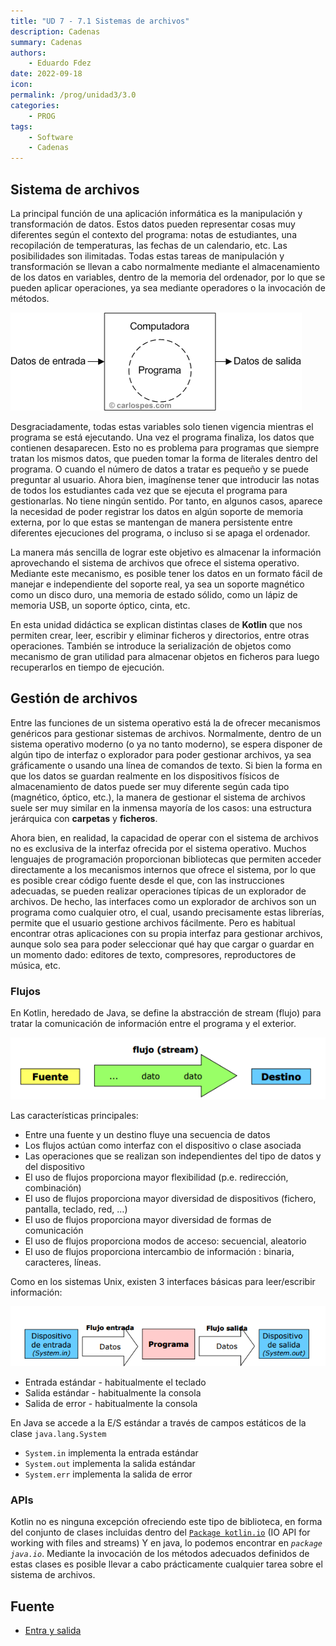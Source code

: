 ```yaml
---
title: "UD 7 - 7.1 Sistemas de archivos"
description: Cadenas
summary: Cadenas
authors:
    - Eduardo Fdez
date: 2022-09-18
icon:   
permalink: /prog/unidad3/3.0
categories:
    - PROG
tags:
    - Software
    - Cadenas
---
```


## Sistema de archivos

La principal función de una aplicación informática es la manipulación y transformación de datos. Estos datos pueden  representar cosas muy diferentes según el contexto del programa: notas de estudiantes, una recopilación de temperaturas, las fechas de un calendario, etc. Las posibilidades son ilimitadas. Todas estas tareas de manipulación y transformación se llevan a cabo normalmente mediante el almacenamiento de los datos en variables, dentro de la memoria del ordenador, por lo que se pueden aplicar operaciones, ya sea mediante operadores o la invocación de métodos.

![](assets/PROG-U7.1.-Programa.png)

Desgraciadamente, todas estas variables solo tienen vigencia mientras el programa se está ejecutando. Una vez el programa finaliza, los datos que contienen desaparecen. Esto no es problema para programas que siempre tratan los mismos datos, que pueden tomar la forma de literales dentro del programa. O cuando el número de datos a tratar es pequeño y se puede preguntar al usuario. Ahora bien, imagínense tener que introducir las notas de todos los estudiantes cada vez que se ejecuta el programa para gestionarlas. No tiene ningún sentido. Por tanto, en algunos casos, aparece la necesidad de poder registrar los datos en algún soporte de memoria externa, por lo que estas se mantengan de manera persistente entre diferentes ejecuciones del programa, o incluso si se apaga el ordenador.

La manera más sencilla de lograr este objetivo es almacenar la información aprovechando el sistema de archivos que ofrece el sistema operativo. Mediante este mecanismo, es posible tener los datos en un formato fácil de manejar e independiente del soporte real, ya sea un soporte magnético como un disco duro, una memoria de estado sólido, como un lápiz de memoria USB, un soporte óptico, cinta, etc.

En esta unidad didáctica se explican distintas clases de **Kotlin** que nos permiten crear, leer, escribir y eliminar ficheros y directorios, entre otras operaciones. También se introduce la serialización de objetos como mecanismo de gran utilidad para almacenar objetos en ficheros para luego recuperarlos en tiempo de ejecución.

## Gestión de archivos

Entre las funciones de un sistema operativo está la de ofrecer mecanismos genéricos para gestionar sistemas de archivos.
Normalmente, dentro de un sistema operativo moderno (o ya no tanto moderno), se espera disponer de algún tipo de interfaz o explorador para poder gestionar archivos, ya sea gráficamente o usando una línea de comandos de texto. Si bien la forma en que los datos se guardan realmente en los dispositivos físicos de almacenamiento de datos puede ser muy diferente según cada tipo (magnético, óptico, etc.), la manera de gestionar el sistema de archivos suele ser muy similar en la inmensa mayoría de los casos: una estructura jerárquica con **carpetas** y **ficheros**.

Ahora bien, en realidad, la capacidad de operar con el sistema de archivos no es exclusiva de la interfaz ofrecida por el sistema operativo. Muchos lenguajes de programación proporcionan bibliotecas que permiten acceder directamente a los mecanismos internos que ofrece el sistema, por lo que es posible crear código fuente desde el que, con las instrucciones adecuadas, se pueden realizar operaciones típicas de un explorador de archivos. De hecho, las interfaces como un explorador de archivos son un programa como cualquier otro, el cual, usando precisamente estas librerías, permite que el usuario gestione archivos fácilmente. Pero es habitual encontrar otras aplicaciones con su propia interfaz para gestionar archivos, aunque solo sea para poder seleccionar qué hay que cargar o guardar en un momento dado: editores de texto, compresores, reproductores de música, etc.

### Flujos

En Kotlin, heredado de Java, se define la abstracción de stream (flujo) para tratar la comunicación de información entre el programa y el exterior.

![](assets/PROG-U7.1.-Flujos.png)

Las características principales: 
- Entre una fuente y un destino fluye una secuencia de datos   
- Los flujos actúan como interfaz con el dispositivo o clase asociada   
- Las operaciones que se realizan son independientes del tipo de datos y del dispositivo
- El uso de flujos proporciona mayor flexibilidad (p.e. redirección, combinación)
- El uso de flujos proporciona mayor diversidad de dispositivos (fichero, pantalla, teclado, red, …)   
- El uso de flujos proporciona mayor diversidad de formas de comunicación   
- El uso de flujos proporciona modos de acceso: secuencial, aleatorio
- El uso de flujos proporciona intercambio de información : binaria, caracteres, líneas.

Como en los sistemas Unix, existen 3 interfaces básicas para leer/escribir información:

![](./assets/PROG-U7.1.-FlujosEstandar.png)


* Entrada estándar - habitualmente el teclado   
* Salida estándar - habitualmente la consola   
* Salida de error - habitualmente la consola   

En Java se accede a la E/S estándar a través de campos estáticos de la clase `java.lang.System`

* `System.in` implementa la entrada estándar    
* `System.out` implementa la salida estándar    
* `System.err` implementa la salida de error    

### APIs 

Kotlin no es ninguna excepción ofreciendo este tipo de biblioteca, en forma del conjunto de clases incluidas dentro del [`Package kotlin.io`](https://kotlinlang.org/api/latest/jvm/stdlib/kotlin.io/) (IO API for working with files and streams) Y en java, lo podemos encontrar en *`package java.io`*. Mediante la invocación de los métodos adecuados definidos de estas clases es posible llevar a cabo prácticamente cualquier tarea sobre el sistema de archivos.


## Fuente
* [Entra y salida](https://www.fdi.ucm.es/profesor/jpavon/poo/2.13.EntradaySalida.pdf)
